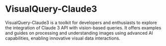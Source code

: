 # VisualQuery-Claude3
VisualQuery-Claude3 is a toolkit for developers and enthusiasts to explore the integration of Claude 3 API with vision-based queries. It offers examples and guides on processing and understanding images using advanced AI capabilities, enabling innovative visual data interactions.
